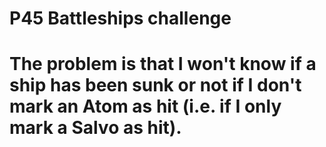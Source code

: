 # P45 Battleships challenge

# The problem is that I won't know if a ship has been sunk or not if I don't mark an Atom as hit (i.e. if I only mark a Salvo as hit).